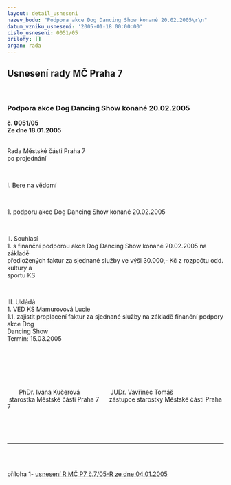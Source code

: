 ```yaml
---
layout: detail_usneseni
nazev_bodu: "Podpora akce Dog Dancing Show konané 20.02.2005\r\n"
datum_vzniku_usneseni: '2005-01-18 00:00:00'
cislo_usneseni: 0051/05
prilohy: []
organ: rada
---
```

<div id="ucUsn_pList" class="usn">
	<span><h2>Usnesení rady MČ Praha 7 </h2>
<br></span><div class="standBody">
<span><h3>Podpora akce Dog Dancing Show konané 20.02.2005
</h3></span><div class="center">
		<strong>č. 0051/05</strong><br>
	</div>
<div class="center">
		<strong>Ze dne 18.01.2005</strong><br><br>
	</div>
<p>Rada Městské části Praha 7 <br>po projednání<br></p>
<br><p>I. Bere na vědomí<br></p>
<br><p>1. podporu akce Dog Dancing Show konané 20.02.2005<br></p>
<br><p>II. Souhlasí<br>1. s finanční podporou akce Dog Dancing Show konané 20.02.2005 na základě <br>předložených faktur za sjednané služby ve výši 30.000,- Kč z rozpočtu odd. kultury a <br>sportu KS<br></p>
<br><p>III. Ukládá<br>1. VED KS Mamurovová Lucie<br>1.1. zajistit proplacení faktur za sjednané služby na základě finanční podpory akce Dog <br>Dancing Show<br>Termín: 15.03.2005</p>
<br><p> </p>
<br><p>       PhDr. Ivana Kučerová                  JUDr. Vavřinec Tomáš<br> starostka Městské části Praha 7      zástupce starostky Městské části Praha 7</p>
<br><p><br></p>
<hr>
<br><br><p></p>příloha 1- <a href="http://www.praha7.cz/zdroj.aspx?typ=4&amp;Id=2637&amp;sh=1639819038" target="_blank" border>usnesení R MČ P7 č.7/05-R ze dne 04.01.2005</a>
</div>
</div>